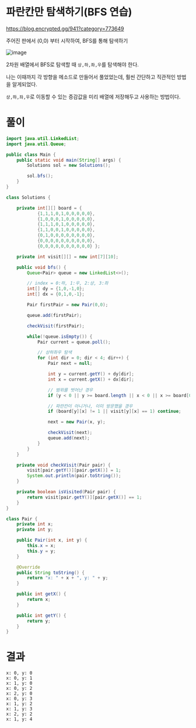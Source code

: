 # 파란칸만 탐색하기(BFS 연습)
https://blog.encrypted.gg/941?category=773649

주어진 판에서 (0,0) 부터 시작하여, BFS를 통해 탐색하기

![image](https://user-images.githubusercontent.com/45728407/142806911-e30b01c0-b8f7-41f9-93fb-b5c2adcc57fe.png)

2차원 배열에서 BFS로 탐색할 때 `상,하,좌,우`를 탐색해야 한다.

나는 이때까지 각 방향을 메소드로 만들어서 풀었었는데, 훨씬 간단하고 직관적인 방법을 알게되었다.

`상,하,좌,우`로 이동할 수 있는 증감값을 미리 배열에 저장해두고 사용하는 방법이다.

# 풀이

```java
import java.util.LinkedList;
import java.util.Queue;

public class Main {
    public static void main(String[] args) {
        Solutions sol = new Solutions();

        sol.bfs();
    }
}

class Solutions {

    private int[][] board = {
            {1,1,1,0,1,0,0,0,0,0},
            {1,0,0,0,1,0,0,0,0,0},
            {1,1,1,0,1,0,0,0,0,0},
            {1,1,0,0,1,0,0,0,0,0},
            {0,1,0,0,0,0,0,0,0,0},
            {0,0,0,0,0,0,0,0,0,0},
            {0,0,0,0,0,0,0,0,0,0} };

    private int visit[][] = new int[7][10];

    public void bfs() {
        Queue<Pair> queue = new LinkedList<>();

        // index = 0:하, 1:우, 2:상, 3:좌
        int[] dy = {1,0,-1,0};
        int[] dx = {0,1,0,-1};

        Pair firstPair = new Pair(0,0);

        queue.add(firstPair);

        checkVisit(firstPair);

        while(!queue.isEmpty()) {
            Pair current = queue.poll();

            // 상하좌우 탐색
            for (int dir = 0; dir < 4; dir++) {
                Pair next = null;

                int y = current.getY() + dy[dir];
                int x = current.getX() + dx[dir];

                // 범위를 벗어난 경우
                if (y < 0 || y >= board.length || x < 0 || x >= board[0].length) continue;

                // 파란칸이 아니거나, 이미 방문했을 경우
                if (board[y][x] != 1 || visit[y][x] == 1) continue;

                next = new Pair(x, y);

                checkVisit(next);
                queue.add(next);
            }
        }
    }

    private void checkVisit(Pair pair) {
        visit[pair.getY()][pair.getX()] = 1;
        System.out.println(pair.toString());
    }

    private boolean isVisited(Pair pair) {
        return visit[pair.getY()][pair.getX()] == 1;
    }
}

class Pair {
    private int x;
    private int y;

    public Pair(int x, int y) {
        this.x = x;
        this.y = y;
    }

    @Override
    public String toString() {
        return "x: " + x + ", y: " + y;
    }

    public int getX() {
        return x;
    }

    public int getY() {
        return y;
    }
}
```

# 결과

```
x: 0, y: 0
x: 0, y: 1
x: 1, y: 0
x: 0, y: 2
x: 2, y: 0
x: 0, y: 3
x: 1, y: 2
x: 1, y: 3
x: 2, y: 2
x: 1, y: 4
```
